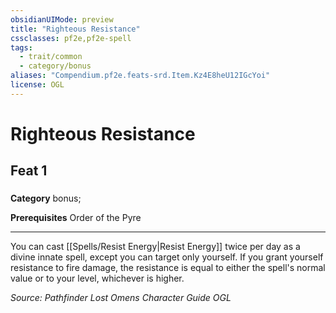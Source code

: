```yaml
---
obsidianUIMode: preview
title: "Righteous Resistance"
cssclasses: pf2e,pf2e-spell
tags:
  - trait/common
  - category/bonus
aliases: "Compendium.pf2e.feats-srd.Item.Kz4E8heU12IGcYoi"
license: OGL
---
```

# Righteous Resistance
## Feat 1
### 

**Category** bonus; 



**Prerequisites** Order of the Pyre
* * *
You can cast [[Spells/Resist Energy|Resist Energy]] twice per day as a divine innate spell, except you can target only yourself. If you grant yourself resistance to fire damage, the resistance is equal to either the spell's normal value or to your level, whichever is higher.

*Source: Pathfinder Lost Omens Character Guide*
*OGL*